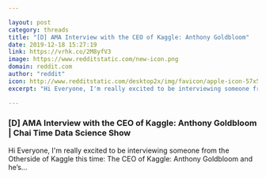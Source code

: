 ```yaml
---

layout: post
category: threads
title: "[D] AMA Interview with the CEO of Kaggle: Anthony Goldbloom"
date: 2019-12-18 15:27:19
link: https://vrhk.co/2M8yfV3
image: https://www.redditstatic.com/new-icon.png
domain: reddit.com
author: "reddit"
icon: http://www.redditstatic.com/desktop2x/img/favicon/apple-icon-57x57.png
excerpt: "Hi Everyone, I'm really excited to be interviewing someone from the Otherside of Kaggle this time: The CEO of Kaggle: Anthony Goldbloom and he’s..."

---
```


### [D] AMA Interview with the CEO of Kaggle: Anthony Goldbloom | Chai Time Data Science Show

Hi Everyone, I'm really excited to be interviewing someone from the Otherside of Kaggle this time: The CEO of Kaggle: Anthony Goldbloom and he’s...
